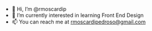 - 👋 Hi, I’m @rmoscardip
- 👀 I’m currently interested in learning Front End Design
- 📫 You can reach me at rmoscardipedroso@gmail.com

<!---
rmoscardip/rmoscardip is a ✨ special ✨ repository because its `README.md` (this file) appears on your GitHub profile.
You can click the Preview link to take a look at your changes.
--->
